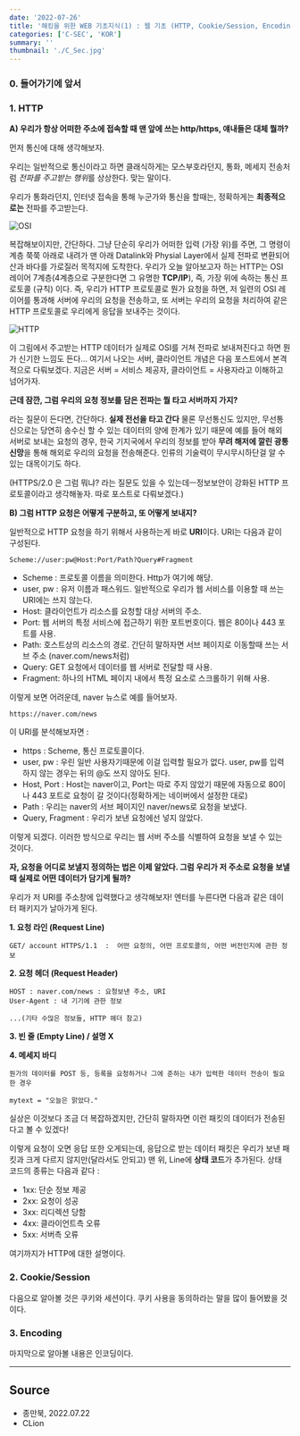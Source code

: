 ```yaml
---
date: '2022-07-26'
title: '해킹을 위한 WEB 기초지식(1) : 웹 기초 (HTTP, Cookie/Session, Encoding)'
categories: ['C-SEC', 'KOR']
summary: ''
thumbnail: './C_Sec.jpg'
---
```


### 0. 들어가기에 앞서

### 1. HTTP 


**A) 우리가 항상 어떠한 주소에 접속할 때 맨 앞에 쓰는 http/https, 얘내들은 대체 뭘까?**


먼저 통신에 대해 생각해보자.

우리는 일반적으로 통신이라고 하면 클래식하게는 모스부호라던지, 통화, 메세지 전송처럼 *전파를 주고받는 행위*를 상상한다. 맞는 말이다. 

우리가 통화라던지, 인터넷 접속을 통해 누군가와 통신을 할때는, 정확하게는 **최종적으로는** 전파를 주고받는다. 

![OSI](../contentImages/OSI.jpg)

복잡해보이지만, 간단하다. 그냥 단순히 우리가 어떠한 입력 (가장 위)를 주면, 그 명령이 계층 쭉쭉 아래로 내려가 맨 아래 Datalink와 Physial Layer에서 실제 전파로 변환되어 산과 바다를 가로질러 목적지에 도착한다. 우리가 오늘 알아보고자 하는 HTTP는 OSI 레이어 7계층(4계층으로 구분한다면 그 유명한 **TCP/IP**), 즉, 가장 위에  속하는 통신 프로토콜 (규칙) 이다. 즉, 우리가 HTTP 프로토콜로 뭔가 요청을 하면, 저 일련의 OSI 레이어를 통과해 서버에 우리의 요청을 전송하고, 또 서버는 우리의 요청을 처리하여 같은 HTTP 프로토콜로 우리에게 응답을 보내주는 것이다. 

![HTTP](../contentImages/HTTP.png)

이 그림에서 주고받는 HTTP 데이터가 실제로 OSI를 거쳐 전파로 보내져진다고 하면 뭔가 신기한 느낌도 든다...
여기서 나오는 서버, 클라이언트 개념은 다음 포스트에서 본격적으로 다뤄보겠다. 지금은 서버 = 서비스 제공자, 클라이언트 = 사용자라고 이해하고 넘어가자.


**근데 잠깐, 그럼 우리의 요청 정보를 담은 전파는 뭘 타고 서버까지 가지?**


라는 질문이 든다면, 간단하다. **실제 전선을 타고 간다** 물론 무선통신도 있지만, 무선통신으로는 당연히 송수신 할 수 있는 데이터의 양에 한계가 있기 때문에 예를 들어 해외 서버로 보내는 요청의 경우, 한국 기지국에서 우리의 정보를 받아 **무려 해저에 깔린 광통신망**을 통해 해외로 우리의 요청을 전송해준다. 인류의 기술력이 무시무시하단걸 알 수 있는 대목이기도 하다.

(HTTPS/2.0 은 그럼 뭐냐? 라는 질문도 있을 수 있는데ㅡ정보보안이 강화된 HTTP 프로토콜이라고 생각해놓자. 따로 포스트로 다뤄보겠다.)


**B) 그럼 HTTP 요청은 어떻게 구분하고, 또 어떻게 보내지?**


일반적으로 HTTP 요청을 하기 위해서 사용하는게 바로 **URI**이다. URI는 다음과 같이 구성된다.

```
Scheme://user:pw@Host:Port/Path?Query#Fragment
```
- Scheme : 프로토콜 이름을 의미한다. Http가 여기에 해당.
- user, pw : 유저 이름과 패스워드. 일반적으로 우리가 웹 서비스를 이용할 때 쓰는 URI에는 쓰지 않는다.
- Host: 클라이언트가 리소스를 요청할 대상 서버의 주소.
- Port: 웹 서버의 특정 서비스에 접근하기 위한 포트번호이다. 웹은 80이나 443 포트를 사용.
- Path: 호스트상의 리소스의 경로. 간단히 말하자면 서브 페이지로 이동할때 쓰는 서브 주소 (naver.com/news처럼)
- Query: GET 요청에서 데이터를 웹 서버로 전달할 때 사용.
- Fragment: 하나의 HTML 페이지 내에서 특정 요소로 스크롤하기 위해 사용.

이렇게 보면 어려운데, naver 뉴스로 예를 들어보자.

```
https://naver.com/news 
```
이 URI를 분석해보자면 : 

- https : Scheme, 통신 프로토콜이다.
- user, pw : 우린 일반 사용자기때문에 이걸 입력할 필요가 없다. user, pw를 입력하지 않는 경우는 뒤의 @도 쓰지 않아도 된다.
- Host, Port : Host는 naver이고, Port는 따로 주지 않았기 때문에 자동으로 80이나 443 포트로 요청이 갈 것이다(정확하게는 네이버에서 설정한 대로)
- Path : 우리는 naver의 서브 페이지인 naver/news로 요청을 보냈다.
- Query, Fragment : 우리가 보낸 요청에선 넣지 않았다.

이렇게 되겠다. 이러한 방식으로 우리는 웹 서버 주소를 식별하여 요청을 보낼 수 있는 것이다. 


**자, 요청을 어디로 보낼지 정의하는 법은 이제 알았다. 그럼 우리가 저 주소로 요청을 보낼 때 실제로 어떤 데이터가 담기게 될까?**


우리가 저 URI를 주소창에 입력했다고 생각해보자! 엔터를 누른다면 다음과 같은 데이터 패키지가 날아가게 된다.

**1. 요청 라인 (Request Line)**
```
GET/ account HTTPS/1.1  :  어떤 요청의, 어떤 프로토콜의, 어떤 버전인지에 관한 정보
```
 
**2. 요청 헤더 (Request Header)**
```
HOST : naver.com/news : 요청보낸 주소, URI
User-Agent : 내 기기에 관한 정보

...(기타 수많은 정보들, HTTP 헤더 참고)
```

**3. 빈 줄 (Empty Line) / 설명 X**

**4. 메세지 바디**
```
뭔가의 데이터를 POST 등, 등록을 요청하거나 그에 준하는 내가 입력한 데이터 전송이 필요한 경우

mytext = "오늘은 맑았다."
```

실상은 이것보다 조금 더 복잡하겠지만, 간단히 말하자면 이런 패킷의 데이터가 전송된다고 볼 수 있겠다!

이렇게 요청이 오면 응답 또한 오게되는데, 응답으로 받는 데이터 패킷은 우리가 보낸 패킷과 크게 다르지 않지만(달라서도 안되고) 맨 위, Line에 **상태 코드**가 추가된다. 상태 코드의 종류는 다음과 같다 : 

- 1xx: 단순 정보 제공  
- 2xx: 요청이 성공
- 3xx: 리디렉션 당함
- 4xx: 클라이언트측 오류
- 5xx: 서버측 오류

여기까지가 HTTP에 대한 설명이다.

### 2. Cookie/Session

다음으로 알아볼 것은 쿠키와 세션이다. 쿠키 사용을 동의하라는 말을 많이 들어봤을 것이다. 

### 3. Encoding

마지막으로 알아볼 내용은 인코딩이다. 

---

## Source

- 종만북, 2022.07.22
- CLion